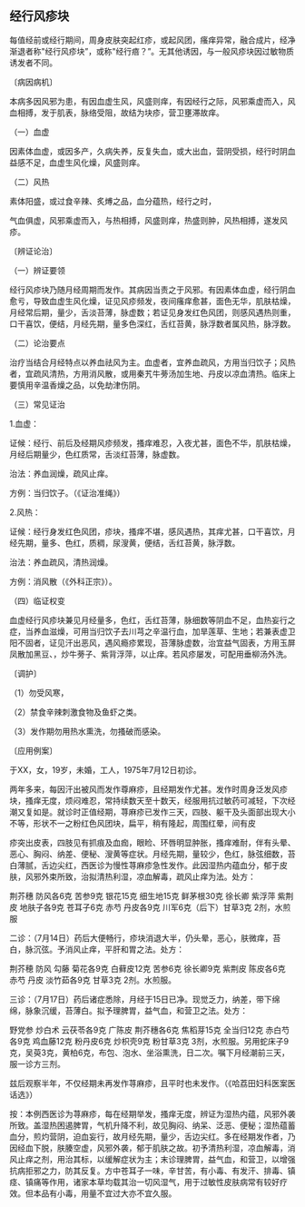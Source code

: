## 经行风疹块

每值经前或经行期间，周身皮肤突起红疹，或起风团，瘙痒异常，融合成片，经净渐退者称"经行风疹块”，或称"经行㾦？”。无其他诱因，与一般风疹块因过敏物质诱发者不同。

〔病因病机〕

本病多因风邪为患，有因血虚生风，风盛则痒，有因经行之际，风邪乘虚而入，风血相搏，发于肌表，脉络受阻，故结为块疹，营卫壅滞故痒。

（一）血虚

因素体血虚，或因多产，久病失养，反复失血，或大出血，营阴受损，经行时阴血益感不足，血虚生风化燥，风盛则痒。

（二）风热

素体阳盛，或过食辛辣、炙煿之品，血分蕴热，经行之时，

气血俱虚，风邪乘虚而入，与热相搏，风盛则痒，热盛则肿，风热相搏，遂发风疹。

〔辨证论治〕

（一）辨证要领

经行风疹块乃随月经周期而发作。其病因当责之于风邪。有因素体血虚，经行阴血愈亏，导致血虚生风化燥，证见风疹频发，夜间瘙痒愈甚，面色无华，肌肤枯燥，月经常后期，量少，舌淡苔薄，脉虚数；若证见身发红色风团，则感风遇热则重，口干喜饮，便结，月经先期，量多色深红，舌红苔黄，脉浮数者属风热，脉浮数。

（二）论治要点

治疗当结合月经特点以养血祛风为主。血虚者，宜养血疏风，方用当归饮子；风热者，宜疏风清热，方用消风散，或用秦艽牛蒡汤加生地、丹皮以凉血清热。临床上要慎用辛温香燥之品，以免劫津伤阴。

（三）常见证治

1.血虚：

证候：经行、前后及经期风疹频发，搔痒难忍，入夜尤甚，面色不华，肌肤枯燥，月经后期量少，色红质常，舌淡红苔薄，脉虚数。

治法：养血润燥，疏风止痒。

方例：当归饮子。（《证治准绳》）

2.风热：

证候：经行身发红色风团，疹块，搔痒不堪，感风遇热，其痒尤甚，口干喜饮，月经先期，量多、色红，质稠，尿溲黄，便结，舌红苔黄，脉浮数。

治法：养血疏风，清热润燥。

方例：消风散（《外科正宗》）。

（四）临证权变

血虚经行风疹块兼见月经量多，色红，舌红苔薄，脉细数等阴血不足，血热妄行之症，当养血滋燥，可用当归饮子去川芎之辛温行血，加旱莲草、生地；若兼表虚卫阳不固者，证见汗出恶风，遇风瘾疹累现，苔薄脉虚数，治宜益气固表，方用玉屏凤散加黑豆、，炒牛蒡子、紫背浮萍，以止痒。若风疹屡发，可配用垂柳汤外洗。

〔调护〕

（1）勿受风寒，

（2）禁食辛辣刺激食物及鱼虾之类。

（3）发作期勿用热水熏洗，勿搔破而感染。

〔应用例案〕

于XX，女，19岁，未婚，工人，1975年7月12日初诊。

两年多来，每因汗出被风而发作尊麻疹，且经期发作尤甚。发作时周身泛发风疹块，搔痒无度，烦闷难忍，常持续数天至十数天，经服用抗过敏药可减轻，下次经潮又复如是。就诊时正值经期，荨麻疹已发作三天，四肢、躯干及头面部出现大小不等，形状不一之粉红色风团块，扁平，稍有隆起，周围红晕，间有皮

疹突出皮表，四肢见有抓痕及血痂，眼睑、环唇明显肿胀，搔痒难耐，伴有头晕、恶心、胸闷、纳差、便秘、溲黄等症状。月经先期，量较少，色红，脉弦细数，苔白薄腻，舌边尖红，西医诊为慢性荨麻疹急性发作。此因湿热内蕴血分，郁于皮肤，风邪外束所致，治拟清热利湿，凉血解毒，疏风止痒为法。处方：

荆芥穗    防风各6克    苦参9克     银花15克      细生地15克     鲜茅根30克     徐长卿   紫浮萍   紫荆皮     地肤子各9克     苍耳子6克      赤芍    丹皮各9克      川军6克（后下）甘草3克     2剂，水煎服

二诊：（7月14日）药后大便畅行，疹块消退大半，仍头晕，恶心，肤微痒，苔白，脉沉弦。予消风止痒，平肝和胃之法。处方：

荆芥穂    防风    勾藤    菊花各9克    白藓皮12克   苦参6克    徐长卿9克    紫荆皮    陈皮各6克    赤芍   丹皮   淡竹茹各9克    甘草3克   2剂。水煎服。

三诊：（7月17日）药后诸症悉除，月经于15日已净。现觉乏力，纳差，带下绵绵，脉象沉缓，苔薄白。拟予理脾胃，益气血，和营卫之法。处方：

野党参   炒白术   云茯苓各9克   广陈皮  荆芥穗各6克   焦稻芽15克   全当归12克    赤白芍各9克   鸡血藤12克   粉丹皮6克   炒枳壳9克    粉甘草3克    3剂，水煎服。另用蛇床子9克，吴萸3克，黄柏6克，布包、泡水、坐浴熏洗，日二次。嘱下月经潮前三天，服一诊方三剂。

兹后观察半年，不仅经期未再发作荨麻疹，且平时也未发作。（《哈荔田妇科医案医话选》）

按：本例西医诊为荨麻疹，每在经期举发，搔痒无度，辨证为湿热内蕴，风邪外袭所致。盖湿热困遏脾胃，气机升降不利，故见胸闷、纳呆、泛恶、便秘；湿热蕴蓄血分，煎灼营阴，迫血妄行，故月经先期，量少，舌边尖红。多在经期发作者，乃因经血下脱，肤腠空虚，风邪外袭，郁于肌肤之故。初予清热利湿，凉血解毒，消风止痒之剂，用治其标，以缓解症状为主；末诊理脾胃，益气血，和营卫，以增强抗病拒邪之力，防其反复。方中苍耳子一味，辛甘苦，有小毒、有发汗、排毒、镇痉、镇痛等作用，诸家本草均载其治一切风湿气，用于过敏性皮肤病常有较好疗效。但本品有小毒，用量不宜过大亦不宜久服。
